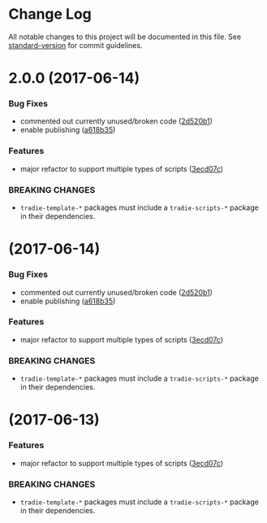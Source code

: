 # Change Log

All notable changes to this project will be documented in this file.
See [standard-version](https://github.com/conventional-changelog/standard-version) for commit guidelines.

<a name="2.0.0"></a>
# 2.0.0 (2017-06-14)


### Bug Fixes

* commented out currently unused/broken code ([2d520b1](https://github.com/jameslnewell/tradie-v4/commit/2d520b1))
* enable publishing ([a618b35](https://github.com/jameslnewell/tradie-v4/commit/a618b35))


### Features

* major refactor to support multiple types of scripts ([3ecd07c](https://github.com/jameslnewell/tradie-v4/commit/3ecd07c))


### BREAKING CHANGES

* `tradie-template-*` packages must include a `tradie-scripts-*` package in their dependencies.




<a name=""></a>
#  (2017-06-14)


### Bug Fixes

* commented out currently unused/broken code ([2d520b1](https://github.com/jameslnewell/tradie-v4/commit/2d520b1))
* enable publishing ([a618b35](https://github.com/jameslnewell/tradie-v4/commit/a618b35))


### Features

* major refactor to support multiple types of scripts ([3ecd07c](https://github.com/jameslnewell/tradie-v4/commit/3ecd07c))


### BREAKING CHANGES

* `tradie-template-*` packages must include a `tradie-scripts-*` package in their dependencies.




<a name=""></a>
#  (2017-06-13)


### Features

* major refactor to support multiple types of scripts ([3ecd07c](https://github.com/jameslnewell/tradie-v4/commit/3ecd07c))


### BREAKING CHANGES

* `tradie-template-*` packages must include a `tradie-scripts-*` package in their dependencies.
